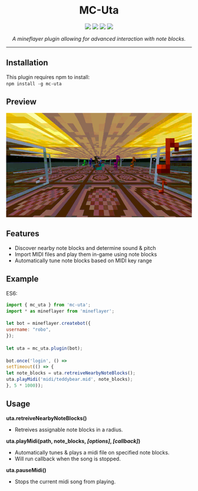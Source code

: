 <h1 align='center'>
  MC-Uta
</h1>

<p align='center'>
<img src='https://img.shields.io/github/issues/Camezza/MC-Uta'>
<img src='https://img.shields.io/github/forks/Camezza/MC-Uta'>
<img src='https://img.shields.io/github/stars/Camezza/MC-Uta'>
<img src='https://img.shields.io/github/license/Camezza/MC-Uta'>
</p>
<p align='center'><i>A mineflayer plugin allowing for advanced interaction with note blocks.</i></p>

---
## Installation
This plugin requires npm to install:<br>
`npm install -g mc-uta`

## Preview
![](preview.gif)

## Features
- Discover nearby note blocks and determine sound & pitch
- Import MIDI files and play them in-game using note blocks
- Automatically tune note blocks based on MIDI key range

## Example
ES6:<br>
```javascript
import { mc_uta } from 'mc-uta';
import * as mineflayer from 'mineflayer';

let bot = mineflayer.createbot({
username: "robo",
});

let uta = mc_uta.plugin(bot);

bot.once('login', () => 
setTimeout(() => {
let note_blocks = uta.retreiveNearbyNoteBlocks();
uta.playMidi('midi/teddybear.mid', note_blocks);
}, 5 * 1000));
```

## Usage
<b>uta.retreiveNearbyNoteBlocks()</b>
- Retreives assignable note blocks in a radius.

<b>uta.playMidi(path, note_blocks, <i>[options]</i>, <i>[callback]</i>)</b>
- Automatically tunes & plays a midi file on specified note blocks.
- Will run callback when the song is stopped.

<b>uta.pauseMidi()</b>
- Stops the current midi song from playing.
